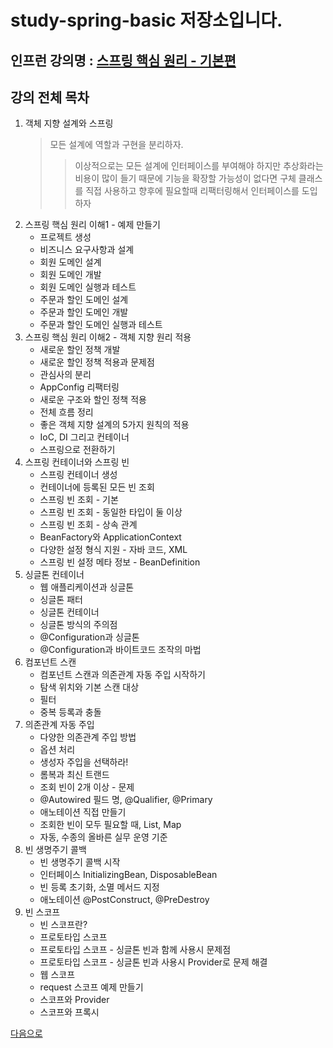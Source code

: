 # study-spring-basic 저장소입니다.

## 인프런 강의명 : [스프링 핵심 원리 - 기본편](https://www.inflearn.com/course/%EC%8A%A4%ED%94%84%EB%A7%81-%ED%95%B5%EC%8B%AC-%EC%9B%90%EB%A6%AC-%EA%B8%B0%EB%B3%B8%ED%8E%B8)

## 강의 전체 목차
1. 객체 지향 설계와 스프링
    > 모든 설계에 역할과 구현을 분리하자. 
    >> 이상적으로는 모든 설계에 인터페이스를 부여해야 하지만 추상화라는 비용이 많이 들기 때문에 기능을 확장할 가능성이 없다면 구체 클래스를 직접 사용하고 향후에 필요할때 리팩터링해서 인터페이스를 도입하자
2. 스프링 핵심 원리 이해1 - 예제 만들기
    - 프로젝트 생성
    - 비즈니스 요구사항과 설계
    - 회원 도메인 설계
    - 회원 도메인 개발
    - 회원 도메인 실행과 테스트
    - 주문과 할인 도메인 설계
    - 주문과 할인 도메인 개발
    - 주문과 할인 도메인 실행과 테스트
3. 스프링 핵심 원리 이해2 - 객체 지향 원리 적용
    - 새로운 할인 정책 개발
    - 새로운 할인 정책 적용과 문제점
    - 관심사의 분리
    - AppConfig 리팩터링
    - 새로운 구조와 할인 정책 적용
    - 전체 흐름 정리
    - 좋은 객체 지향 설계의 5가지 원칙의 적용
    - IoC, DI 그리고 컨테이너
    - 스프링으로 전환하기
4. 스프링 컨테이너와 스프링 빈
    - 스프링 컨테이너 생성
    - 컨테이너에 등록된 모든 빈 조회
    - 스프링 빈 조회 - 기본
    - 스프링 빈 조회 - 동일한 타입이 둘 이상
    - 스프링 빈 조회 - 상속 관계
    - BeanFactory와 ApplicationContext
    - 다양한 설정 형식 지원 - 자바 코드, XML
    - 스프링 빈 설정 메타 정보 - BeanDefinition
5. 싱글톤 컨테이너
    - 웹 애플리케이션과 싱글톤
    - 싱글톤 패터
    - 싱글톤 컨테이너
    - 싱글톤 방식의 주의점
    - @Configuration과 싱글톤
    - @Configuration과 바이트코드 조작의 마법
6. 컴포넌트 스캔
    - 컴포넌트 스캔과 의존관계 자동 주입 시작하기
    - 탐색 위치와 기본 스캔 대상
    - 필터
    - 중복 등록과 충돌
7. 의존관계 자동 주입
    - 다양한 의존관계 주입 방법
    - 옵션 처리
    - 생성자 주입을 선택하라!
    - 롬복과 최신 트랜드
    - 조회 빈이 2개 이상 - 문제
    - @Autowired 필드 명, @Qualifier, @Primary
    - 애노테이션 직접 만들기
    - 조회한 빈이 모두 필요할 때, List, Map
    - 자동, 수종의 올바른 실무 운영 기준
8. 빈 생명주기 콜백
    - 빈 생명주기 콜백 시작
    - 인터페이스 InitializingBean, DisposableBean
    - 빈 등록 초기화, 소멸 메서드 지정
    - 애노테이션 @PostConstruct, @PreDestroy
9. 빈 스코프
    - 빈 스코프란?
    - 프로토타입 스코프
    - 프로토타입 스코프 - 싱글톤 빈과 함께 사용시 문제점
    - 프로토타입 스코프 - 싱글톤 빈과 사용시 Provider로 문제 해결
    - 웹 스코프
    - request 스코프 예제 만들기
    - 스코프와 Provider
    - 스코프와 프록시

[다음으로](https://github.com/heechul90/study-springmvc-servlet)
